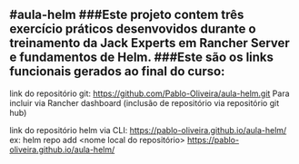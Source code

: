 #aula-helm
###Este projeto contem três exercício práticos desenvovidos durante o treinamento da Jack Experts em Rancher Server e fundamentos de Helm.
###Este são os links funcionais gerados ao final do curso:
---
link do repositório git: https://github.com/Pablo-Oliveira/aula-helm.git
Para incluir via Rancher dashboard (inclusão de repositório via repositório git hub)

link do repositório helm via CLI: https://pablo-oliveira.github.io/aula-helm/
ex: helm repo add <nome local do repositório>  https://pablo-oliveira.github.io/aula-helm/
